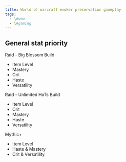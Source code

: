 ```yaml
---
title: World of warcraft evoker preservation gameplay
tags:
  - \#wow
  - \#gaming
---
```


## General stat priority

Raid - Big Blossom Build

- Item Level
- Mastery
- Crit
- Haste
- Versatility

Raid - Unlimited HoTs Build

- Item Level
- Crit
- Mastery
- Haste
- Versatility

Mythic+

- Item Level
- Haste & Mastery
- Crit & Versatility

[preservation]:
  https://www.wowhead.com/guide/classes/evoker/preservation/overview-pve-healer
